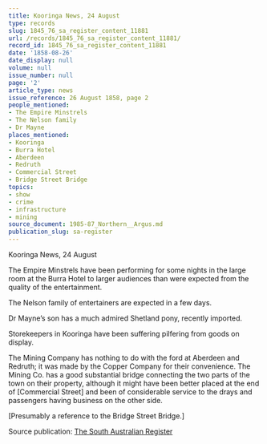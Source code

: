 ```yaml
---
title: Kooringa News, 24 August
type: records
slug: 1845_76_sa_register_content_11881
url: /records/1845_76_sa_register_content_11881/
record_id: 1845_76_sa_register_content_11881
date: '1858-08-26'
date_display: null
volume: null
issue_number: null
page: '2'
article_type: news
issue_reference: 26 August 1858, page 2
people_mentioned:
- The Empire Minstrels
- The Nelson family
- Dr Mayne
places_mentioned:
- Kooringa
- Burra Hotel
- Aberdeen
- Redruth
- Commercial Street
- Bridge Street Bridge
topics:
- show
- crime
- infrastructure
- mining
source_document: 1985-87_Northern__Argus.md
publication_slug: sa-register
---
```


Kooringa News, 24 August

The Empire Minstrels have been performing for some nights in the large room at the Burra Hotel to larger audiences than were expected from the quality of the entertainment.

The Nelson family of entertainers are expected in a few days.

Dr Mayne’s son has a much admired Shetland pony, recently imported.

Storekeepers in Kooringa have been suffering pilfering from goods on display.

The Mining Company has nothing to do with the ford at Aberdeen and Redruth; it was made by the Copper Company for their convenience.  The Mining Co. has a good substantial bridge connecting the two parts of the town on their property, although it might have been better placed at the end of [Commercial Street] and been of considerable service to the drays and passengers having business on the other side.

[Presumably a reference to the Bridge Street Bridge.]

Source publication: [The South Australian Register](/publications/sa-register/)
